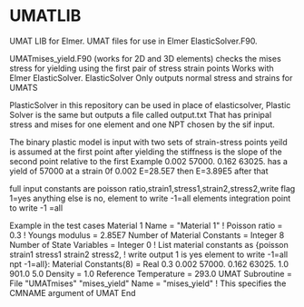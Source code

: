 # UMATLIB
UMAT LIB for Elmer. 
UMAT files for use in Elmer ElasticSolver.F90.
   
  UMATmises_yield.F90 (works for 2D and 3D elements) checks the mises stress for yielding using the first pair of stress strain points
Works with Elmer ElasticSolver.
ElasticSolver Only outputs normal stress and strains for UMATS

PlasticSolver in this repository can be used in place of elasticsolver, Plastic Solver is the same but outputs a file called output.txt
That has prinipal stress and mises for one element and one NPT chosen by the sif input.

The binary plastic model is input with two sets of strain-stress points yeild is assumed at the first point
after yielding the stiffness is the slope of the second point relative to the first
Example
0.002 57000. 0.162 63025.
has a yield of 57000 at a strain 0f 0.002 E=28.5E7 then E=3.89E5 after that

full input constants are poisson ratio,strain1,stress1,strain2,stress2,write flag
1=yes anything else is no, element to write -1=all elements
integration point to write -1 =all


Example in the test cases
Material 1
Name = "Material 1"
!  Poisson ratio = 0.3
!  Youngs modulus = 2.85E7
Number of Material Constants = Integer 8
Number of State Variables = Integer 0
! List material constants as {poisson strain1 stress1 strain2 stress2,
!  write output 1 is yes element to write -1=all npt -1=all}:
Material Constants(8) = Real 0.3 0.002 57000. 0.162 63025. 1.0 901.0 5.0
Density = 1.0
Reference Temperature = 293.0
UMAT Subroutine = File "UMATmises" "mises_yield"
Name = "mises_yield"  ! This specifies the CMNAME argument of UMAT
End
